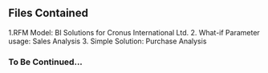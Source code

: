 
## Files Contained

1.RFM Model: BI Solutions for Cronus International Ltd.
2. What-if Parameter usage: Sales Analysis 
3. Simple Solution: Purchase Analysis

### To Be Continued...



